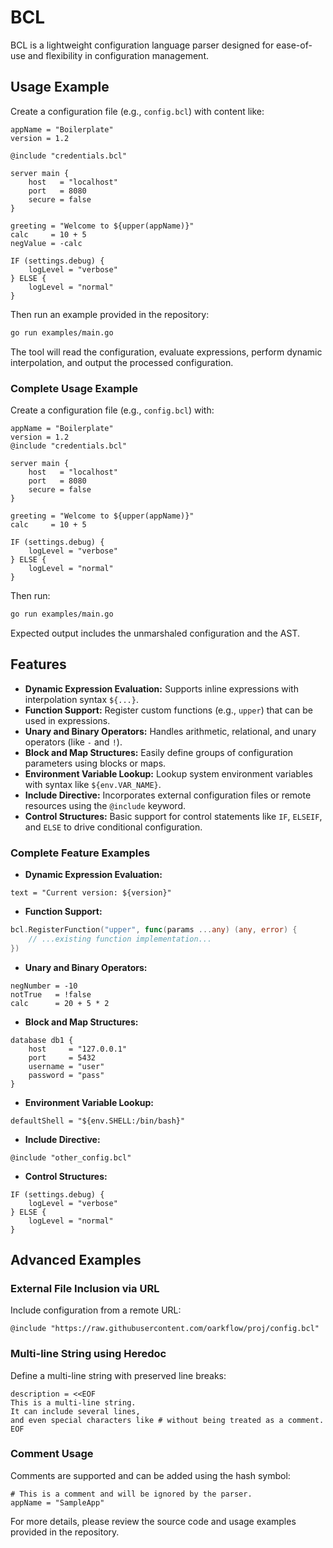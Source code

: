 # BCL

BCL is a lightweight configuration language parser designed for ease-of-use and flexibility in configuration management.


## Usage Example

Create a configuration file (e.g., `config.bcl`) with content like:
```bcl
appName = "Boilerplate"
version = 1.2

@include "credentials.bcl"

server main {
    host   = "localhost"
    port   = 8080
    secure = false
}

greeting = "Welcome to ${upper(appName)}"
calc     = 10 + 5
negValue = -calc

IF (settings.debug) {
    logLevel = "verbose"
} ELSE {
    logLevel = "normal"
}
```

Then run an example provided in the repository:
```bash
go run examples/main.go
```
The tool will read the configuration, evaluate expressions, perform dynamic interpolation, and output the processed configuration.

### Complete Usage Example

Create a configuration file (e.g., `config.bcl`) with:
```bcl
appName = "Boilerplate"
version = 1.2
@include "credentials.bcl"

server main {
    host   = "localhost"
    port   = 8080
    secure = false
}

greeting = "Welcome to ${upper(appName)}"
calc     = 10 + 5

IF (settings.debug) {
    logLevel = "verbose"
} ELSE {
    logLevel = "normal"
}
```
Then run:
```bash
go run examples/main.go
```
Expected output includes the unmarshaled configuration and the AST.

## Features

- **Dynamic Expression Evaluation:** Supports inline expressions with interpolation syntax `${...}`.
- **Function Support:** Register custom functions (e.g., `upper`) that can be used in expressions.
- **Unary and Binary Operators:** Handles arithmetic, relational, and unary operators (like `-` and `!`).
- **Block and Map Structures:** Easily define groups of configuration parameters using blocks or maps.
- **Environment Variable Lookup:** Lookup system environment variables with syntax like `${env.VAR_NAME}`.
- **Include Directive:** Incorporates external configuration files or remote resources using the `@include` keyword.
- **Control Structures:** Basic support for control statements like `IF`, `ELSEIF`, and `ELSE` to drive conditional configuration.

### Complete Feature Examples

- **Dynamic Expression Evaluation:**
```bcl
text = "Current version: ${version}"
```
- **Function Support:**
```go
bcl.RegisterFunction("upper", func(params ...any) (any, error) {
    // ...existing function implementation...
})
```
- **Unary and Binary Operators:**
```bcl
negNumber = -10
notTrue   = !false
calc      = 20 + 5 * 2
```
- **Block and Map Structures:**
```bcl
database db1 {
    host     = "127.0.0.1"
    port     = 5432
    username = "user"
    password = "pass"
}
```
- **Environment Variable Lookup:**
```bcl
defaultShell = "${env.SHELL:/bin/bash}"
```
- **Include Directive:**
```bcl
@include "other_config.bcl"
```
- **Control Structures:**
```bcl
IF (settings.debug) {
    logLevel = "verbose"
} ELSE {
    logLevel = "normal"
}
```

## Advanced Examples

### External File Inclusion via URL

Include configuration from a remote URL:
```bcl
@include "https://raw.githubusercontent.com/oarkflow/proj/config.bcl"
```

### Multi-line String using Heredoc

Define a multi-line string with preserved line breaks:
```bcl
description = <<EOF
This is a multi-line string.
It can include several lines,
and even special characters like # without being treated as a comment.
EOF
```

### Comment Usage

Comments are supported and can be added using the hash symbol:
```bcl
# This is a comment and will be ignored by the parser.
appName = "SampleApp"
```

For more details, please review the source code and usage examples provided in the repository.
